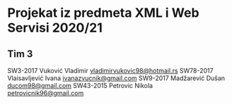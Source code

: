 # Projekat iz predmeta XML i Web Servisi 2020/21 

Tim 3
------
SW3-2017	Vuković	Vladimir vladimirvukovic98@hotmail.rs
SW78-2017	Vlaisavljević Ivana	ivanazvucnik@gmail.com
SW9-2017	Madžarević Dušan	ducom98@gmail.com
SW43-2015	Petrovic Nikola	petrovicnik96@gmail.com
